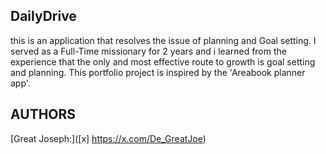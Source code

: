 ## DailyDrive

this is an application that resolves the issue of planning and Goal setting. I served as a Full-Time missionary for 2 years and i learned from the experience that the only and most effective route to growth is goal setting and planning. This portfolio project is inspired by the 'Areabook planner app'.

## AUTHORS
[Great Joseph:]([x] https://x.com/De_GreatJoe)